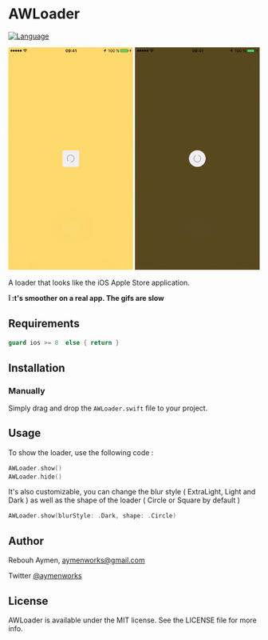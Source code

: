 # AWLoader

[![Language](https://img.shields.io/badge/language-swift-orange.svg)](#)

<img src="loaderFixedSquare.gif" width="250"/>
<img src="loaderCircle.gif" width="250"/>

A loader that looks like the iOS Apple Store application.

**❕ :t's smoother on a real app. The gifs are slow**

## Requirements

```swift
guard ios >= 8  else { return }
```

## Installation

### Manually

Simply drag and drop the `AWLoader.swift` file to your project.

## Usage

To show the loader, use the following code :

```swift
AWLoader.show()
AWLoader.hide()
```

It's also customizable, you can change the blur style ( ExtraLight, Light and Dark ) as well as the shape of the loader ( Circle or Square by default )

```swift
AWLoader.show(blurStyle: .Dark, shape: .Circle)
```

## Author

Rebouh Aymen, aymenworks@gmail.com

Twitter [@aymenworks](https://twitter.com/aymenworks)

## License

AWLoader is available under the MIT license. See the LICENSE file for more info.
